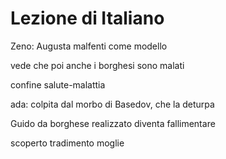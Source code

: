 # Lezione di Italiano

Zeno: Augusta malfenti come modello

vede che poi anche i borghesi sono malati

confine salute-malattia

ada: colpita dal morbo di Basedov, che la deturpa

Guido da borghese realizzato diventa fallimentare

scoperto tradimento moglie
<!--stackedit_data:
eyJoaXN0b3J5IjpbLTUzMTQyMzE2NV19
-->